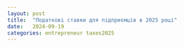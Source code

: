 ```yaml
---
layout: post
title:  "Податкові ставки для підприємців в 2025 році"
date:   2024-09-19
categories: entrepreneur taxes2025
---
```


### 